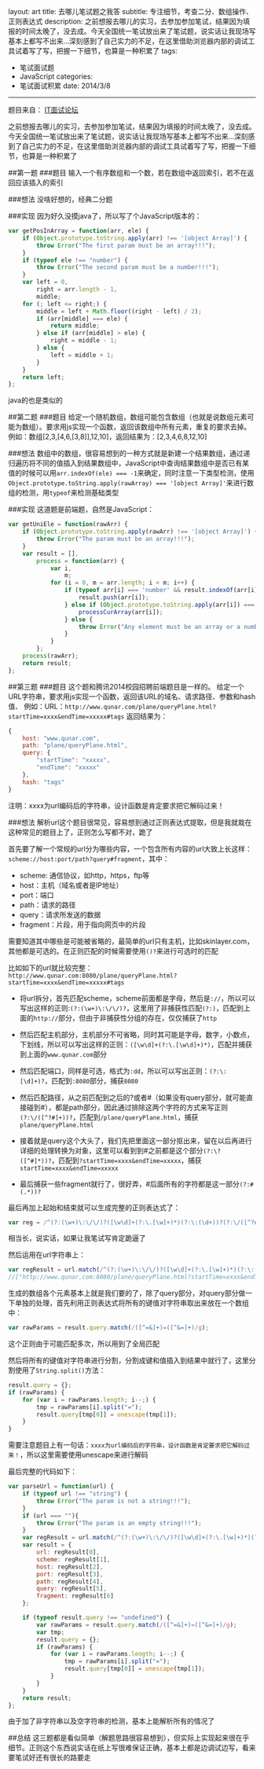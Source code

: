 layout: art
title: 去哪儿笔试题之我答
subtitle: 专注细节，考查二分、数组操作、正则表达式
description: 之前想报去哪儿的实习，去参加参加笔试，结果因为填报的时间太晚了，没去成。今天全国统一笔试放出来了笔试题，说实话让我现场写基本上都写不出来...深刻感到了自己实力的不足，在这里借助浏览器内部的调试工具试着写了写，把握一下细节，也算是一种积累了
tags: 
- 笔试面试题
- JavaScript
categories: 
- 笔试面试积累
date: 2014/3/8
---


题目来自： [IT面试论坛](http://www.itmian4.com/forum.php?mod=forumdisplay&fid=44)

之前想报去哪儿的实习，去参加参加笔试，结果因为填报的时间太晚了，没去成。今天全国统一笔试放出来了笔试题，说实话让我现场写基本上都写不出来...深刻感到了自己实力的不足，在这里借助浏览器内部的调试工具试着写了写，把握一下细节，也算是一种积累了

##第一题
###题目
输入一个有序数组和一个数，若在数组中返回索引，若不在返回应该插入的索引

###想法
没啥好想的，经典二分题

###实现
因为好久没摸java了，所以写了个JavaScript版本的：
```javascript
var getPosInArray = function(arr, ele) {
    if (Object.prototype.toString.apply(arr) !== '[object Array]') {
        throw Error("The first param must be an array!!!");
    }
    if (typeof ele !== "number") {
        throw Error("The second param must be a number!!!");
    }
    var left = 0,
        right = arr.length - 1,
        middle;
    for (; left <= right;) {
        middle = left + Math.floor((right - left) / 2);
        if (arr[middle] === ele) {
            return middle;
        } else if (arr[middle] > ele) {
            right = middle - 1;
        } else {
            left = middle + 1;
        }
    }
    return left;
};
```
java的也是类似的

##第二题
###题目
给定一个随机数组，数组可能包含数组（也就是说数组元素可能为数组）。要求用js实现一个函数，返回该数组中所有元素，重复的要求去掉。例如：数组\[2,3,\[4,6,\[3,8\]\],12,10\]，返回结果为：\[2,3,4,6,8,12,10\]

###想法
数组中的数组，很容易想到的一种方式就是新建一个结果数组，通过递归遍历将不同的值插入到结果数组中，JavaScript中查询结果数组中是否已有某值的时候可以用`arr.indexOf(ele) === -1`来确定，同时注意一下类型检测，使用`Object.prototype.toString.apply(rawArray) === '[object Array]'`来进行数组的检测，用`typeof`来检测基础类型

###实现
这道题是前端题，自然是JavaScript：
```javascript
var getUniEle = function(rawArr) {
    if (Object.prototype.toString.apply(rawArr) !== '[object Array]') {
        throw Error("The param must be an array!!!");
    }
    var result = [],
        process = function(arr) {
            var i,
                m;
            for (i = 0, m = arr.length; i < m; i++) {
                if (typeof arr[i] === 'number' && result.indexOf(arr[i]) === -1) {
                    result.push(arr[i]);
                } else if (Object.prototype.toString.apply(arr[i]) === '[object Array]') {
                    processCurArray(arr[i]);
                } else {
                    throw Error("Any element must be an array or a number!!!");
                }
            }
        };
    process(rawArr);
    return result;
};
```

##第三题
###题目
这个题和腾讯2014校园招聘前端题目是一样的。
给定一个URL字符串，要求用js实现一个函数，返回该URL的域名、请求路径、参数和hash值、
例如：URL：`http://www.qunar.com/plane/queryPlane.html?startTime=xxxx&endTime=xxxxx#tags`
返回结果为：
```javascript
{
    host: "www.qunar.com",
    path: "plane/queryPlane.html",
    query: {
        "startTime": "xxxxx",
        "endTime": "xxxxx"
    },
    hash: "tags"
}
```
注明：xxxx为url编码后的字符串，设计函数是肯定要求把它解码过来！

###想法
解析url这个题目很常见，容易想到通过正则表达式提取，但是我就栽在这种常见的题目上了，正则怎么写都不对，跪了

首先要了解一个常规的url分为哪些内容，一个包含所有内容的url大致上长这样：`scheme://host:port/path?query#fragment`，其中：
* scheme: 通信协议，如http，https，ftp等
* host：主机（域名或者是IP地址）
* port：端口
* path：请求的路径
* query：请求所发送的数据
* fragment：片段，用于指向网页中的片段

需要知道其中哪些是可能被省略的，最简单的url只有主机，比如skinlayer.com，其他都是可选的。在正则匹配的时候需要使用`()?`来进行可选时的匹配

比如如下的url就比较完整：`http://www.qunar.com:8080/plane/queryPlane.html?startTime=xxxx&endTime=xxxxx#tags`

* 将url拆分，首先匹配scheme，scheme前面都是字母，然后是`://`，所以可以写出这样的正则:`(?:(\w+)\:\/\/)?`，这里用了非捕获性匹配`(?:)`，匹配到上面的`http://`部分，但由于非捕获性分组的存在，仅仅捕获了`http`

* 然后匹配主机部分，主机部分不可省略，同时其可能是字母，数字，小数点，下划线，所以可以写出这样的正则：`([\w\d]+(?:\.[\w\d]+)*)`，匹配并捕获到上面的`www.qunar.com`部分

* 然后匹配端口，同样是可选，格式为`:dd`，所以可以写出正则：`(?:\:[\d]+)?`，匹配到`:8080`部分，捕获`8080`

* 然后匹配路径，从之前匹配到之后的?或者#（如果没有query部分，就可能直接碰到#），都是path部分，因此通过排除这两个字符的方式来写正则`(?:\/([^?#]+))?`，匹配到`/plane/queryPlane.html`，捕获`plane/queryPlane.html`

* 接着就是query这个大头了，我们先把里面这一部分抠出来，留在以后再进行详细的处理转换为对象，这里可以看到到#之前都是这个部分`(?:\?([^#]*))?`，匹配到`?startTime=xxxx&endTime=xxxxx`，捕获`startTime=xxxx&endTime=xxxxx`

* 最后捕获一些fragment就行了，很好弄，#后面所有的字符都是这一部分`(?:#(.*))?`

最后再加上起始和结束就可以生成完整的正则表达式了：
```javascript
var reg = /^(?:(\w+)\:\/\/)?([\w\d]+(?:\.[\w]+)*)(?:\:(\d+))?(?:\/([^?#]+))?(?:\?([^#]*))?(?:#(.*))?$/;
```
相当长，说实话，如果让我笔试写肯定跪逼了

然后运用在url字符串上：
```javascript
var regResult = url.match(/^(?:(\w+)\:\/\/)?([\w\d]+(?:\.[\w]+)*)(?:\:(\d+))?(?:\/([^?#]+))?(?:\?([^#]*))?(?:#(.*))?$/);
//["http://www.qunar.com:8080/plane/queryPlane.html?startTime=xxxx&endTime=xxxxx#tags", "http", "www.qunar.com", "8080", "plane/queryPlane.html", "startTime=xxxx&endTime=xxxxx", "tags"]
```
生成的数组各个元素基本上就是我们要的了，除了query部分，对query部分做一下单独的处理，首先利用正则表达式将所有的键值对字符串取出来放在一个数组中：
```javascript
var rawParams = result.query.match(/([^=&]+)=([^&=]+)/g);
```
这个正则由于可能匹配多次，所以用到了全局匹配

然后将所有的键值对字符串进行分割，分割成键和值插入到结果中就行了，这里分割使用了`String.split()`方法：
```javascript
result.query = {};
if (rawParams) {
    for (var i = rawParams.length; i--;) {
        tmp = rawParams[i].split("=");
        result.query[tmp[0]] = unescape(tmp[1]);
    }
}
```

需要注意题目上有一句话：`xxxx为url编码后的字符串，设计函数是肯定要求把它解码过来！`，所以这里需要使用unescape来进行解码

最后完整的代码如下：
```javascript
var parseUrl = function(url) {
    if (typeof url !== "string") {
        throw Error("The param is not a string!!!");
    }
    if (url === ""){
        throw Error("The param is an empty string!!!");
    }
    var regResult = url.match(/^(?:(\w+)\:\/\/)?([\w\d]+(?:\.[\w]+)*)(?:\:(\d+))?(?:\/([^?#]+))?(?:\?([^#]*))?(?:#(.*))?$/);
    var result = {
        url: regResult[0],
        scheme: regResult[1],
        host: regResult[2],
        port: regResult[3],
        path: regResult[4],
        query: regResult[5],
        fragment: regResult[6]
    };

    if (typeof result.query !== "undefined") {
        var rawParams = result.query.match(/([^=&]+)=([^&=]+)/g);
        var tmp;
        result.query = {};
        if (rawParams) {
            for (var i = rawParams.length; i--;) {
                tmp = rawParams[i].split("=");
                result.query[tmp[0]] = unescape(tmp[1]);
            }
        }
    }
    return result;
};
```
由于加了非字符串以及空字符串的检测，基本上能解析所有的情况了

##总结
这三题都是看似简单（解题思路很容易想到），但实际上实现起来很在乎细节。正则这个东西说实话在纸上写很难保证正确，基本上都是边调试边写，看来要笔试好还有很长的路要走




















